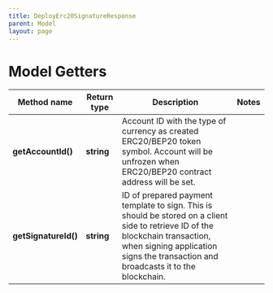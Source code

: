 ```yaml
---
title: DeployErc20SignatureResponse
parent: Model
layout: page
---
```


# Model Getters

Method name | Return type | Description | Notes
------------ | ------------- | ------------- | -------------
**getAccountId()** | **string** | Account ID with the type of currency as created ERC20/BEP20 token symbol. Account will be unfrozen when ERC20/BEP20 contract address will be set. |
**getSignatureId()** | **string** | ID of prepared payment template to sign. This is should be stored on a client side to retrieve ID of the blockchain transaction, when signing application signs the transaction and broadcasts it to the blockchain. |

